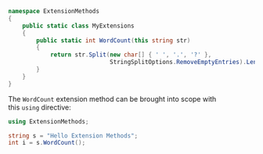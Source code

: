 
```c#
namespace ExtensionMethods
{
    public static class MyExtensions
    {
        public static int WordCount(this string str)
        {
            return str.Split(new char[] { ' ', '.', '?' },
                             StringSplitOptions.RemoveEmptyEntries).Length;
        }
    }
}
```

The `WordCount` extension method can be brought into scope with this `using` directive:
```c#
using ExtensionMethods;
```

```c#
string s = "Hello Extension Methods";
int i = s.WordCount();
```